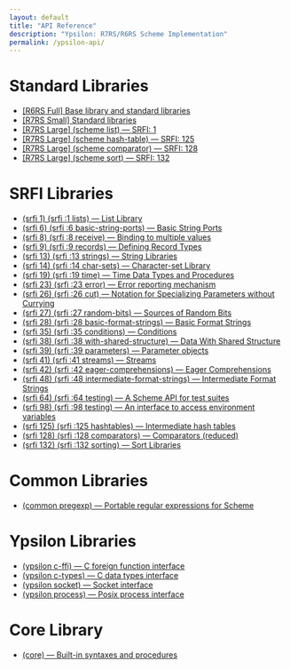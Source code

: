 ```yaml
---
layout: default
title: "API Reference"
description: "Ypsilon: R7RS/R6RS Scheme Implementation"
permalink: /ypsilon-api/
---
```


# Standard Libraries

- [\[R6RS Full\] Base library and standard libraries](r6rs.html)
- [\[R7RS Small\] Standard libraries](https://small.r7rs.org/attachment/r7rs.pdf)
- [\[R7RS Large\] (scheme list) — SRFI: 1](https://srfi.schemers.org/srfi-1/)
- [\[R7RS Large\] (scheme hash-table) — SRFI: 125](https://srfi.schemers.org/srfi-125/)
- [\[R7RS Large\] (scheme comparator) — SRFI: 128](https://srfi.schemers.org/srfi-128/)
- [\[R7RS Large\] (scheme sort) — SRFI: 132](https://srfi.schemers.org/srfi-132/)

# SRFI Libraries

- [(srfi 1) (srfi :1 lists) — List Library](https://srfi.schemers.org/srfi-1/)
- [(srfi 6) (srfi :6 basic-string-ports) — Basic String Ports](https://srfi.schemers.org/srfi-6/)
- [(srfi 8) (srfi :8 receive) — Binding to multiple values](https://srfi.schemers.org/srfi-8/)
- [(srfi 9) (srfi :9 records) — Defining Record Types](https://srfi.schemers.org/srfi-9/)
- [(srfi 13) (srfi :13 strings) — String Libraries](https://srfi.schemers.org/srfi-13/)
- [(srfi 14) (srfi :14 char-sets) — Character-set Library](https://srfi.schemers.org/srfi-14/)
- [(srfi 19) (srfi :19 time) — Time Data Types and Procedures](https://srfi.schemers.org/srfi-19/)
- [(srfi 23) (srfi :23 error) — Error reporting mechanism](https://srfi.schemers.org/srfi-23/)
- [(srfi 26) (srfi :26 cut) — Notation for Specializing Parameters without Currying](https://srfi.schemers.org/srfi-26/)
- [(srfi 27) (srfi :27 random-bits) — Sources of Random Bits](https://srfi.schemers.org/srfi-27/)
- [(srfi 28) (srfi :28 basic-format-strings) — Basic Format Strings](https://srfi.schemers.org/srfi-28/)
- [(srfi 35) (srfi :35 conditions) — Conditions](https://srfi.schemers.org/srfi-35/)
- [(srfi 38) (srfi :38 with-shared-structure) — Data With Shared Structure](https://srfi.schemers.org/srfi-38/)
- [(srfi 39) (srfi :39 parameters) — Parameter objects](https://srfi.schemers.org/srfi-39/)
- [(srfi 41) (srfi :41 streams) — Streams](https://srfi.schemers.org/srfi-41/)
- [(srfi 42) (srfi :42 eager-comprehensions) — Eager Comprehensions](https://srfi.schemers.org/srfi-41/)
- [(srfi 48) (srfi :48 intermediate-format-strings) — Intermediate Format Strings](https://srfi.schemers.org/srfi-48/)
- [(srfi 64) (srfi :64 testing) — A Scheme API for test suites](https://srfi.schemers.org/srfi-64/)
- [(srfi 98) (srfi :98 testing) — An interface to access environment variables](https://srfi.schemers.org/srfi-98/)
- [(srfi 125) (srfi :125 hashtables) — Intermediate hash tables](https://srfi.schemers.org/srfi-125/)
- [(srfi 128) (srfi :128 comparators) — Comparators (reduced)](https://srfi.schemers.org/srfi-128/)
- [(srfi 132) (srfi :132 sorting) — Sort Libraries](https://srfi.schemers.org/srfi-132/)

# Common Libraries

- [(common pregexp) — Portable regular expressions for Scheme](https://ds26gte.github.io/pregexp/index.html)

# Ypsilon Libraries

- [(ypsilon c-ffi) — C foreign function interface](c-ffi.html)
- [(ypsilon c-types) — C data types interface](c-types.html)
- [(ypsilon socket) — Socket interface](socket.html)
- [(ypsilon process) — Posix process interface](process.html)

# Core Library

- [(core) — Built-in syntaxes and procedures](core.html)
